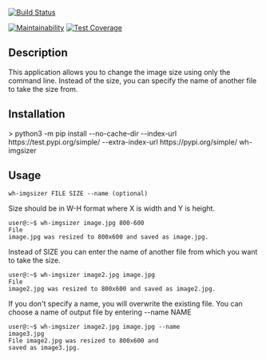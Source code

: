 [![Build Status](https://travis-ci.org/whitehamster26/wh-imgsizer.svg?branch=master)](https://travis-ci.org/whitehamster26/wh-imgsizer)

[![Maintainability](https://api.codeclimate.com/v1/badges/446b11ca5cc57066c1fe/maintainability)](https://codeclimate.com/github/whitehamster26/wh-imgsizer/maintainability)
 [![Test Coverage](https://api.codeclimate.com/v1/badges/446b11ca5cc57066c1fe/test_coverage)](https://codeclimate.com/github/whitehamster26/wh-imgsizer/test_coverage)

<h2>Description</h2>
This application allows you to change the image size using only the command line. Instead of the size, you can specify the name of another file to take the size from.

<h2>Installation</h2>
> python3 -m pip install --no-cache-dir --index-url https://test.pypi.org/simple/ --extra-index-url https://pypi.org/simple/ wh-imgsizer

<h2>Usage</h2>

<code>wh-imgsizer FILE SIZE --name (optional)</code>

Size should be in W-H format where X is width and Y is height.

<code>user@:~$ wh-imgsizer image.jpg 800-600</code><br>
<code>File image.jpg was resized to 800x600 and saved as image.jpg.</code><br>

Instead of SIZE you can enter the name of another file from which you want to take the size.

<code>user@:~$ wh-imgsizer image2.jpg image.jpg</code><br>
<code>File image2.jpg was resized to 800x600 and saved as image2.jpg.</code>

If you don't specify a name, you will overwrite the existing file.
You can choose a name of output file by entering --name NAME

<code>user@:~$ wh-imgsizer image2.jpg image.jpg --name image3.jpg</code><br>
<code>File image2.jpg was resized to 800x600 and saved as image3.jpg.</code>
